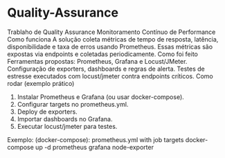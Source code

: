 # Quality-Assurance
Trablaho de Quality Assurance
Monitoramento Contínuo de Performance 
Como funciona
A solução coleta métricas de tempo de resposta, latência, disponibilidade e taxa de erros usando Prometheus. Essas métricas são expostas via endpoints e coletadas periodicamente.
Como foi feito
Ferramentas propostas: Prometheus, Grafana e Locust/JMeter. Configuração de exporters, dashboards e regras de alerta. Testes de estresse executados com locust/jmeter contra endpoints críticos.
Como rodar (exemplo prático)
1. Instalar Prometheus e Grafana (ou usar docker-compose). 
2. Configurar targets no prometheus.yml. 
3. Deploy de exporters. 
4. Importar dashboards no Grafana. 
5. Executar locust/jmeter para testes.

Exemplo: (docker-compose):
 prometheus.yml with job targets
 docker-compose up -d prometheus grafana node-exporter
